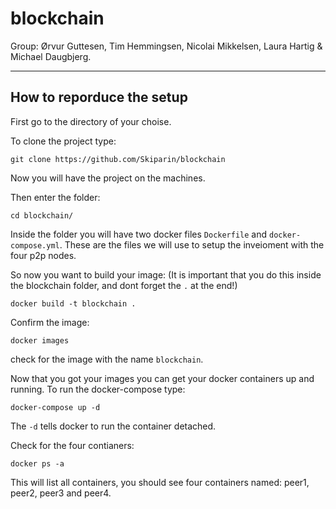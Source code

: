 # blockchain

Group: Ørvur Guttesen, Tim Hemmingsen, Nicolai Mikkelsen, Laura Hartig & Michael Daugbjerg.

---

## How to reporduce the setup

First go to the directory of your choise.

To clone the project type:
```
git clone https://github.com/Skiparin/blockchain
```

Now you will have the project on the machines.

Then enter the folder:
```
cd blockchain/
```

Inside the folder you will have two docker files `Dockerfile` and `docker-compose.yml`. These are the files we will use to setup the inveioment with the four p2p nodes.

So now you want to build your image: (It is important that you do this inside the blockchain folder, and dont forget the `.` at the end!)
```
docker build -t blockchain .
``` 

Confirm the image: 
```
docker images
```
check for the image with the name `blockchain`.

Now that you got your images you can get your docker containers up and running.
To run the docker-compose type:
```
docker-compose up -d
```

The `-d` tells docker to run the container detached.

Check for the four contianers:
```
docker ps -a
```

This will list all containers, you should see four containers named: peer1, peer2, peer3 and peer4.
